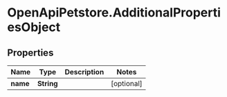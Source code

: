 # OpenApiPetstore.AdditionalPropertiesObject

## Properties

Name | Type | Description | Notes
------------ | ------------- | ------------- | -------------
**name** | **String** |  | [optional] 


